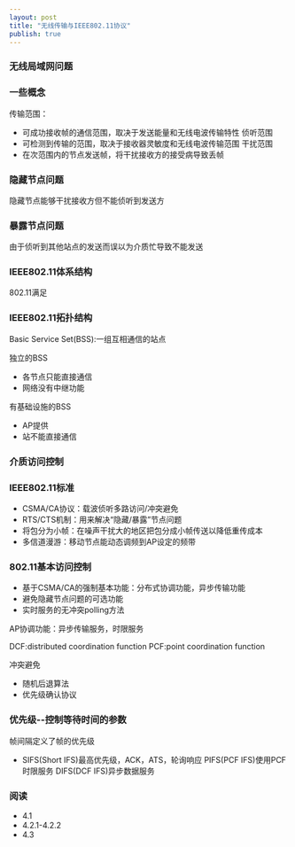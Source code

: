 ```yaml
---
layout: post
title: "无线传输与IEEE802.11协议"
publish: true
---
```


### 无线局域网问题

### 一些概念
传输范围：
- 可成功接收帧的通信范围，取决于发送能量和无线电波传输特性
侦听范围
- 可检测到传输的范围，取决于接收器灵敏度和无线电波传输范围
干扰范围
- 在次范围内的节点发送帧，将干扰接收方的接受病导致丢帧

### 隐藏节点问题
隐藏节点能够干扰接收方但不能侦听到发送方

### 暴露节点问题
由于侦听到其他站点的发送而误以为介质忙导致不能发送

### IEEE802.11体系结构
802.11满足

### IEEE802.11拓扑结构
Basic Service Set(BSS):一组互相通信的站点

独立的BSS
- 各节点只能直接通信
- 网络没有中继功能

有基础设施的BSS
- AP提供
- 站不能直接通信

### 介质访问控制

### IEEE802.11标准
- CSMA/CA协议：载波侦听多路访问/冲突避免
- RTS/CTS机制：用来解决“隐藏/暴露”节点问题
- 将包分为小帧：在噪声干扰大的地区把包分成小帧传送以降低重传成本
- 多信道漫游：移动节点能动态调频到AP设定的频带
### 802.11基本访问控制
- 基于CSMA/CA的强制基本功能：分布式协调功能，异步传输功能
- 避免隐藏节点问题的可选功能
- 实时服务的无冲突polling方法

AP协调功能：异步传输服务，时限服务

DCF:distributed coordination function
PCF:point coordination function

冲突避免
- 随机后退算法
- 优先级确认协议

### 优先级--控制等待时间的参数
帧间隔定义了帧的优先级
- SIFS(Short IFS)最高优先级，ACK，ATS，轮询响应
PIFS(PCF IFS)使用PCF时限服务
DIFS(DCF IFS)异步数据服务

### 阅读
- 4.1
- 4.2.1-4.2.2
- 4.3
